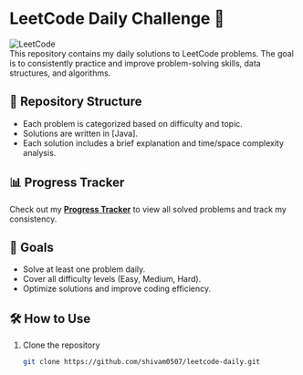 # LeetCode Daily Challenge 🚀

![LeetCode](https://img.shields.io/badge/LeetCode-Daily%20Practice-orange)  
This repository contains my daily solutions to LeetCode problems. The goal is to consistently practice and improve problem-solving skills, data structures, and algorithms.

## 📌 Repository Structure
- Each problem is categorized based on difficulty and topic.
- Solutions are written in [Java].
- Each solution includes a brief explanation and time/space complexity analysis.

## 📊 Progress Tracker
Check out my **[Progress Tracker](./progress.md)** to view all solved problems and track my consistency.  

## 🚀 Goals
- Solve at least one problem daily.
- Cover all difficulty levels (Easy, Medium, Hard).
- Optimize solutions and improve coding efficiency.

## 🛠 How to Use
1. Clone the repository  
   ```bash
   git clone https://github.com/shivam0507/leetcode-daily.git
